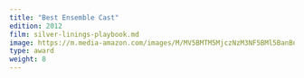 ```yaml
---
title: "Best Ensemble Cast"
edition: 2012
film: silver-linings-playbook.md
image: https://m.media-amazon.com/images/M/MV5BMTM5MjczNzM3NF5BMl5BanBnXkFtZTcwMjg4NjYxOA@@._V1_FMjpg_UX1024_.jpg
type: award
weight: 8
---
```

